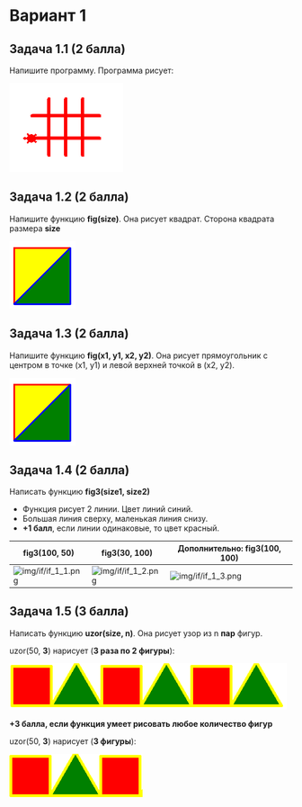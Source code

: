 # Вариант 1

## Задача 1.1 (2 балла)

Напишите программу. Программа рисует:

![img/simple/p1.png](img/simple/p1.png)

## Задача 1.2 (2 балла)

Напишите функцию **fig(size)**. Она рисует квадрат. Сторона квадрата размера **size**

![img/simple/pf0.png](img/simple/pf0.png)

## Задача 1.3 (2 балла)

Напишите функцию **fig(x1, y1, x2, y2)**. Она рисует прямоугольник 
с центром в точке (x1, y1) и левой верхней точкой в (x2, y2).

![img/simple/pf0.png](img/simple/pf0.png)

## Задача 1.4 (2 балла)

Написать функцию **fig3(size1, size2)**

* Функция рисует 2 линии. Цвет линий синий.
* Большая линия сверху, маленькая линия снизу.
* **+1 балл**, если линии одинаковые, то цвет красный.

| fig3(100, 50) | fig3(30, 100) | Дополнительно: fig3(100, 100) |
|----|----|----|
| ![img/if/if_1_1.png](img/if/if_1_1.png) |  ![img/if/if_1_2.png](img/if/if_1_2.png)  | ![img/if/if_1_3.png](img/if/if_1_3.png) |

## Задача 1.5 (3 балла)

Написать функцию **uzor(size, n)**. Она рисует узор из n **пар** фигур.

uzor(50, <b>3</b>) нарисует (**3 раза по 2 фигуры**):

![img/for/uzor1_1.png](img/for/uzor1_1.png)

**+3 балла, если функция умеет рисовать любое количество фигур**

uzor(50, <b>3</b>) нарисует (**3 фигуры**):

![img/for/uzor1_1_2.png](img/for/uzor1_1_2.png)
